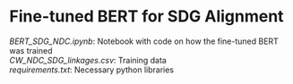 # Fine-tuned BERT for SDG Alignment

*BERT_SDG_NDC.ipynb*: Notebook with code on how the fine-tuned BERT was trained\
*CW_NDC_SDG_linkages.csv*: Training data\
*requirements.txt*: Necessary python libraries
